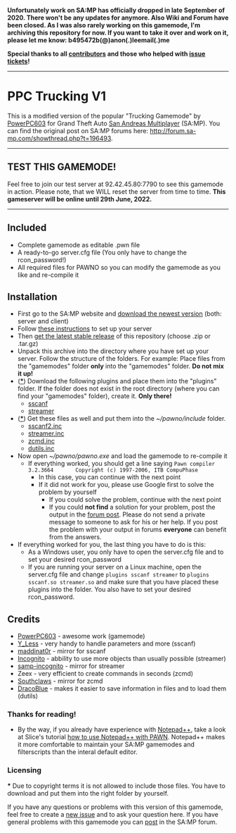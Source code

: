**Unfortunately work on SA:MP has officially dropped in late September of 2020. There won't be any updates for anymore. Also Wiki and Forum have been closed. As I was also rarely working on this gamemode, I'm archiving this repository for now. If you want to take it over and work on it, please let me know: b495472b(@)anon(.)leemail(.)me**

**Special thanks to all [contributors](https://github.com/PPC-Trucking/V1/graphs/contributors) and those who helped with [issue tickets](https://github.com/PPC-Trucking/V1/issues?q=-author%3Acodealdente)!**

---

# PPC Trucking V1

This is a modified version of the popular "Trucking Gamemode" by [PowerPC603](http://forum.sa-mp.com/member.php?u=109984) for Grand Theft Auto [San Andreas Multiplayer](http://www.sa-mp.com) (SA:MP). You can find the original post on SA:MP forums here: http://forum.sa-mp.com/showthread.php?t=196493.

---

## TEST THIS GAMEMODE!
Feel free to join our test server at 92.42.45.80:7790 to see this gamemode in action. Please note, that we WILL reset the server from time to time. **This gameserver will be online until 29th June, 2022.**

---

## Included
*	Complete gamemode as editable .pwn file
*	A ready-to-go server.cfg file (You only have to change the rcon_password!)
*	All required files for PAWNO so you can modify the gamemode as you like and re-compile it

## Installation
*	First go to the SA:MP website and [download the newest version](http://sa-mp.com/download.php) (both: server and client)
*	Follow [these instructions](http://forum.sa-mp.com/showthread.php?t=106958) to set up your server
*	Then [get the latest stable release](https://github.com/PPC-Trucking/V1/releases/latest) of this repository (choose .zip or .tar.gz)
*	Unpack this archive into the directory where you have set up your server. Follow the structure of the folders. For example: Place files from the "gamemodes" folder **only** into the "gamemodes" folder. **Do not mix it up!**
*	([__*__](#licensing)) Download the following plugins and place them into the "plugins" folder. If the folder does not exist in the root directory (where you can find your "gamemodes" folder), create it. **Only there!**
	*	[sscanf](https://github.com/maddinat0r/sscanf/releases)
	*   [streamer](https://github.com/samp-incognito/samp-streamer-plugin/releases)
*   ([__*__](#licensing)) Get these files as well and put them into the _~/pawno/include_ folder.
	*   [sscanf2.inc](https://github.com/maddinat0r/sscanf/releases)
	*   [streamer.inc](https://github.com/samp-incognito/samp-streamer-plugin/releases)
	*   [zcmd.inc](https://github.com/Southclaws/zcmd/blob/master/zcmd.inc)
	*   [dutils.inc](http://dracoblue.net/downloads/dutils/)
*	Now open _~/pawno/pawno.exe_ and load the gamemode to re-compile it
	* If everything worked, you should get a line saying ``Pawn compiler 3.2.3664 		Copyright (c) 1997-2006, ITB CompuPhase``
		* In this case, you can continue with the next point
		* If it did not work for you, please use Google first to solve the problem by yourself
			* If you could solve the problem, continue with the next point
			* If you could **not find** a solution for your problem, post the output in the [forum post](http://forum.sa-mp.com/showthread.php?t=196493). Please do not send a private message to someone to ask for his or her help. If you post the problem with your output in forums **everyone** can benefit from the answers.
*	If everything worked for you, the last thing you have to do is this:
	*	As a Windows user, you only have to open the server.cfg file and to set your desired rcon_password
	*	If you are running your server on a Linux machine, open the server.cfg file and change ``plugins sscanf streamer`` to ``plugins sscanf.so streamer.so`` and make sure that you have placed these plugins into the folder. You also have to set your desired rcon_password.

## Credits
*	[PowerPC603](http://forum.sa-mp.com/member.php?u=109984) - awesome work (gamemode)
*	[Y_Less](http://forum.sa-mp.com/member.php?u=29176) - very handy to handle parameters and more (sscanf)
*	[maddinat0r](https://github.com/maddinat0r) - mirror for sscanf
*	[Incognito](http://forum.sa-mp.com/member.php?u=925) - abbility to use more objects than usually possible (streamer)
*	[samp-incognito](https://github.com/samp-incognito) - mirror for streamer
*	Zeex - very efficient to create commands in seconds (zcmd)
*	[Southclaws](https://github.com/Southclaws) - mirror for zcmd
*	[DracoBlue](http://forum.sa-mp.com/member.php?u=389) - makes it easier to save information in files and to load them (dutils)

### Thanks for reading!
*	By the way, if you already have experience with [Notepad++](http://notepad-plus-plus.org), take a look at Slice's tutorial [how to use Notepad++ with PAWN](http://forum.sa-mp.com/showthread.php?t=174046). Notepad++ makes it more comfortable to maintain your SA:MP gamemodes and filterscripts than the interal default editor.

### Licensing
__*__ Due to copyright terms it is not allowed to include those files. You have to download and put them into the right folder by yourself.

If you have any questions or problems with this version of this gamemode, feel free to create a [new issue](https://github.com/PPC-Trucking/V1/issues) and to ask your question here. If you have general problems with this gamemode you can [post](http://forum.sa-mp.com/showthread.php?t=196493) in the SA:MP forum.